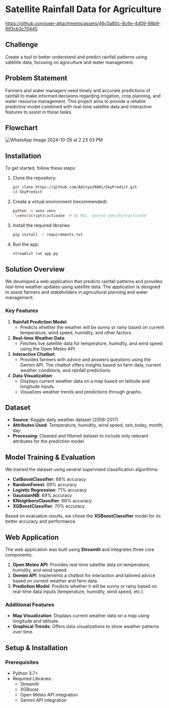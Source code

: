 # Satellite Rainfall Data for Agriculture


https://github.com/user-attachments/assets/46c5a80c-8c6e-4d09-98b9-893cb3c70445


## Challenge
Create a tool to better understand and predict rainfall patterns using satellite data, focusing on agriculture and water management.

## Problem Statement
Farmers and water managers need timely and accurate predictions of rainfall to make informed decisions regarding irrigation, crop planning, and water resource management. This project aims to provide a reliable predictive model combined with real-time satellite data and interactive features to assist in these tasks.

## Flowchart
![WhatsApp Image 2024-10-26 at 2 23 03 PM](https://github.com/user-attachments/assets/d818b55f-a77c-4545-93cc-423efd69ca0c)

## Installation

To get started, follow these steps:

1. Clone the repository:
    ```bash
    git clone https://github.com/AdityaJ9801/SkyPredict.git
    cd SkyPredict
    ```
2. Create a virtual environment (recommended):
    ```bash
    python -m venv venv
    .\venv\Scripts\activate  # On Mac: source venv/bin/activate
    ```
3. Install the required libraries:
    ```bash
    pip install -r requirements.txt
    ```
4. Run the app:
    ```bash
    streamlit run app.py
    ```

## Solution Overview
We developed a web application that predicts rainfall patterns and provides real-time weather updates using satellite data. The application is designed to assist farmers and stakeholders in agricultural planning and water management.

### Key Features
1. **Rainfall Prediction Model**:
   - Predicts whether the weather will be sunny or rainy based on current temperature, wind speed, humidity, and other factors.
2. **Real-time Weather Data**:
   - Fetches live satellite data for temperature, humidity, and wind speed using the Open Meteo API.
3. **Interactive Chatbot**:
   - Provides farmers with advice and answers questions using the Gemini API. The chatbot offers insights based on farm data, current weather conditions, and rainfall predictions.
4. **Data Visualization**:
   - Displays current weather data on a map based on latitude and longitude inputs.
   - Visualizes weather trends and predictions through graphs.

## Dataset
- **Source**: Kaggle daily weather dataset (2008-2017)
- **Attributes Used**: Temperature, humidity, wind speed, rain_today, month, day
- **Processing**: Cleaned and filtered dataset to include only relevant attributes for the prediction model.

## Model Training & Evaluation
We trained the dataset using several supervised classification algorithms:
- **CatBoostClassifier**: 68% accuracy
- **RandomForest**: 69% accuracy
- **Logistic Regression**: 71% accuracy
- **GaussianNB**: 69% accuracy
- **KNeighborsClassifier**: 66% accuracy
- **XGBoostClassifier**: 70% accuracy

Based on evaluation results, we chose the **XGBoostClassifier** model for its better accuracy and performance.

## Web Application
The web application was built using **Streamlit** and integrates three core components:
1. **Open Meteo API**: Provides real-time satellite data on temperature, humidity, and wind speed.
2. **Gemini API**: Implements a chatbot for interaction and tailored advice based on current weather and farm data.
3. **Prediction Model**: Predicts whether it will be sunny or rainy based on real-time data inputs (temperature, humidity, wind speed, etc.).

### Additional Features
- **Map Visualization**: Displays current weather data on a map using longitude and latitude.
- **Graphical Trends**: Offers data visualizations to show weather patterns over time.

## Setup & Installation

### Prerequisites
- Python 3.7+
- Required Libraries: 
  - Streamlit
  - XGBoost
  - Open Meteo API integration
  - Gemini API integration




